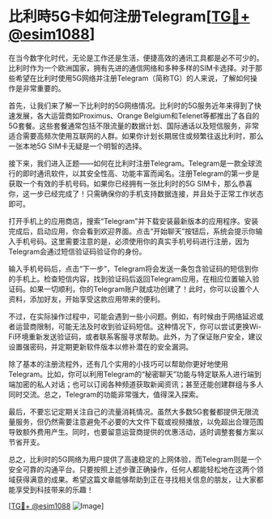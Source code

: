 # 比利時5G卡如何注册Telegram[[TG💪+ @esim1088](https://t.me/s/esim1088)]

在当今数字化时代，无论是工作还是生活，便捷高效的通讯工具都是必不可少的。比利时作为一个欧洲国家，拥有先进的通信网络和多种多样的SIM卡选择。对于那些希望在比利时使用5G网络并注册Telegram（简称TG）的人来说，了解如何操作是非常重要的。

首先，让我们来了解一下比利时的5G网络情况。比利时的5G服务近年来得到了快速发展，各大运营商如Proximus、Orange Belgium和Telenet等都推出了各自的5G套餐。这些套餐通常包括不限流量的数据计划、国际通话以及短信服务，非常适合需要高频次使用互联网的人群。如果你计划长期居住或频繁往返比利时，那么一张本地5G SIM卡无疑是一个明智的选择。

接下来，我们进入正题——如何在比利时注册Telegram。Telegram是一款全球流行的即时通讯软件，以其安全性高、功能丰富而闻名。注册Telegram的第一步是获取一个有效的手机号码。如果你已经拥有一张比利时的5G SIM卡，那么恭喜你，这一步已经完成了！只需确保你的手机支持数据连接，并且处于正常工作状态即可。

打开手机上的应用商店，搜索“Telegram”并下载安装最新版本的应用程序。安装完成后，启动应用，你会看到欢迎界面。点击“开始聊天”按钮后，系统会提示你输入手机号码。这里需要注意的是，必须使用你的真实手机号码进行注册，因为Telegram会通过短信验证码验证你的身份。

输入手机号码后，点击“下一步”，Telegram将会发送一条包含验证码的短信到你的手机上。检查短信内容，找到验证码后返回Telegram应用，在相应位置输入验证码。如果一切顺利，你的Telegram账户就成功创建了！此时，你可以设置个人资料，添加好友，开始享受这款应用带来的便利。

不过，在实际操作过程中，可能会遇到一些小问题。例如，有时候由于网络延迟或者运营商限制，可能无法及时收到验证码短信。这种情况下，你可以尝试更换Wi-Fi环境重新发送验证码，或者联系客服寻求帮助。此外，为了保证账户安全，建议设置强密码，并定期更新软件版本以修补潜在的安全漏洞。

除了基本的注册流程外，还有几个实用的小技巧可以帮助你更好地使用Telegram。比如，你可以利用Telegram的“秘密聊天”功能与特定联系人进行端到端加密的私人对话；也可以订阅各种频道获取新闻资讯；甚至还能创建群组与多人同时交流。总之，Telegram的功能非常强大，值得深入探索。

最后，不要忘记定期关注自己的流量消耗情况。虽然大多数5G套餐都提供无限流量服务，但仍然需要注意避免不必要的大文件下载或视频播放，以免超出合理范围导致额外费用产生。同时，也要留意运营商提供的优惠活动，适时调整套餐方案以节省开支。

总之，比利时的5G网络为用户提供了高速稳定的上网体验，而Telegram则是一个安全可靠的沟通平台。只要按照上述步骤正确操作，任何人都能轻松地在这两个领域获得满意的成果。希望这篇文章能够帮助到正在寻找相关信息的朋友，让大家都能享受到科技带来的乐趣！

[[TG💪+ @esim1088](https://t.me/s/esim1088) ![Image](https://i.postimg.cc/4NQfJmqS/Snipaste-2025-05-13-00-14-12.png)]